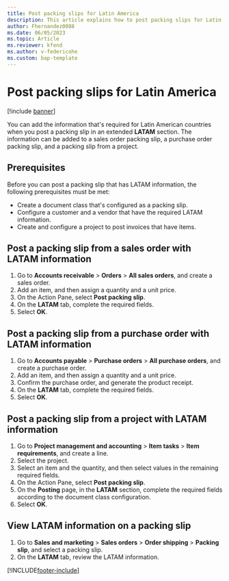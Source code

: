 ```yaml
---
title: Post packing slips for Latin America
description: This article explains how to post packing slips for Latin America.
author: Fhernandez0088
ms.date: 06/05/2023
ms.topic: Article
ms.reviewer: kfend
ms.author: v-federicohe 
ms.custom: bap-template
---
```


# Post packing slips for Latin America

[!include [banner](../includes/banner.md)]

You can add the information that's required for Latin American countries when you post a packing slip in an extended **LATAM** section. The information can be added to a sales order packing slip, a purchase order packing slip, and a packing slip from a project.

## Prerequisites

Before you can post a packing slip that has LATAM information, the following prerequisites must be met:

- Create a document class that's configured as a packing slip.
- Configure a customer and a vendor that have the required LATAM information.
- Create and configure a project to post invoices that have items.

## Post a packing slip from a sales order with LATAM information

1. Go to **Accounts receivable** \> **Orders** \> **All sales orders**, and create a sales order.
2. Add an item, and then assign a quantity and a unit price.
3. On the Action Pane, select **Post packing slip**.
4. On the **LATAM** tab, complete the required fields.
5. Select **OK**.

## Post a packing slip from a purchase order with LATAM information

1. Go to **Accounts payable** \> **Purchase orders** \> **All purchase orders**, and create a purchase order.
2. Add an item, and then assign a quantity and a unit price.
3. Confirm the purchase order, and generate the product receipt.
4. On the **LATAM** tab, complete the required fields.
5. Select **OK**.

## Post a packing slip from a project with LATAM information

1. Go to **Project management and accounting** \> **Item tasks** \> **Item requirements**, and create a line.
2. Select the project.
3. Select an item and the quantity, and then select values in the remaining required fields.
4. On the Action Pane, select **Post packing slip**.
5. On the **Posting** page, in the **LATAM** section, complete the required fields according to the document class configuration.
6. Select **OK**.

## View LATAM information on a packing slip

1. Go to **Sales and marketing** \> **Sales orders** \> **Order shipping** \> **Packing slip**, and select a packing slip.
2. On the **LATAM** tab, review the LATAM information.

[!INCLUDE[footer-include](../../includes/footer-banner.md)]

